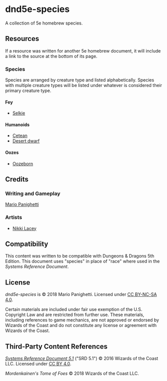 # dnd5e-species

A collection of 5e homebrew species.

## Resources

If a resource was written for another 5e homebrew document, it will include a link to the source at the bottom of its page.

### Species

Species are arranged by creature type and listed alphabetically. Species with multiple creature types will be listed under whatever is considered their primary creature type.

#### Fey

- [Selkie](fey/selkie.md)

#### Humanoids

- [Cetean](humanoids/cetean.md)
- [Desert dwarf](humanoids/desert-dwarf.md)

#### Oozes

- [Oozeborn](oozes/oozeborn.md)

## Credits

### Writing and Gameplay

[Mario Panighetti](https://mario.panighetti.net)

### Artists

- [Nikki Lacey](https://linktr.ee/hollycircling)

## Compatibility

This content was written to be compatible with Dungeons & Dragons 5th Edition. This document uses "species" in place of "race" where used in the _Systems Reference Document_.

## License

_dnd5e-species_ is © 2018 Mario Panighetti. Licensed under [CC BY-NC-SA 4.0](https://creativecommons.org/licenses/by-nc-sa/4.0/legalcode).

Certain materials are included under fair use exemption of the U.S. Copyright Law and are restricted from further use. These materials, including references to game mechanics, are not approved or endorsed by Wizards of the Coast and do not constitute any license or agreement with Wizards of the Coast.

## Third-Party Content References

_[Systems Reference Document 5.1](https://dnd.wizards.com/resources/systems-reference-document)_ ("SRD 5.1") © 2016 Wizards of the Coast LLC. Licensed under [CC BY 4.0](https://creativecommons.org/licenses/by/4.0/legalcode).

_Mordenkainen's Tome of Foes_ © 2018 Wizards of the Coast LLC.
